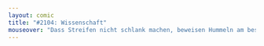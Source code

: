 ```yaml
---
layout: comic
title: "#2104: Wissenschaft"
mouseover: "Dass Streifen nicht schlank machen, beweisen Hummeln am besten."
---
```

